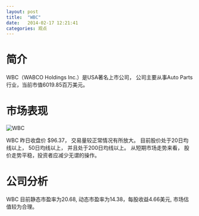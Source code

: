 ```yaml
---
layout: post
title:  "WBC"
date:   2014-02-17 12:21:41
categories: 观点
---
```


# 简介
WBC（WABCO Holdings Inc.）是USA著名上市公司，
公司主要从事Auto Parts行业，当前市值6019.85百万美元。

# 市场表现

![WBC](http://finviz.com/chart.ashx?t=WBC&ty=c&ta=1&p=d&s=l)

WBC 昨日收盘价 $96.37，
交易量较正常情况有所放大。
目前股价处于20日均线以上，
50日均线以上，
并且处于200日均线以上。
从短期市场走势来看，
股价走势平稳，投资者应减少无谓的操作。

# 公司分析
WBC 目前静态市盈率为20.68, 动态市盈率为14.38，每股收益4.66美元,
市场估值较为合理。
